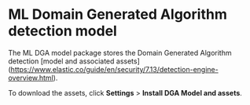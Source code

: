 # ML Domain Generated Algorithm detection model

The ML DGA model package stores the Domain Generated Algorithm detection [model and associated assets] (https://www.elastic.co/guide/en/security/7.13/detection-engine-overview.html).

To download the assets, click **Settings** > **Install DGA Model and assets**.
